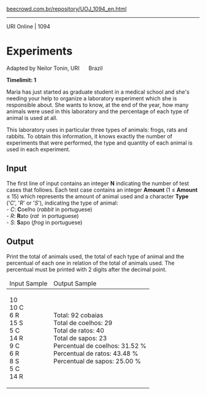 <p><a href="https://www.beecrowd.com.br/repository/UOJ_1094_en.html">beecrowd.com.br/repository/UOJ_1094_en.html</a></p><hr>
<div>
  <span>URI Online | 1094</span>
  <h1>Experiments</h1>
  <div><p>
     Adapted by Neilor Tonin, URI <img alt="" src="https://resources.beecrowd.com.br/gallery/images/flags/br.gif" style="width: 16px; height: 11px; "> Brazil</p>
  </div>
  <strong>Timelimit: 1</strong>
</div>
<div>
<div>
  <p>
   Maria has just started as graduate student in a medical school and she's needing your help to organize a laboratory experiment which she is responsible about. She wants to know, at the end of the year, how many animals were used in this laboratory and the percentage of each type of animal is used at all.</p>
  <p>
   This laboratory uses in particular three types of animals: frogs, rats and rabbits. To obtain this information, it knows exactly the number of experiments that were performed, the type and quantity of each animal is used in each experiment.</p>
</div>
<h2>Input</h2>
<div>
  <p>
   The first line of input contains an integer <strong>N</strong> indicating the number of test cases that follows. Each test case contains an integer <strong>Amount</strong> (1 ≤ <strong>Amount</strong> ≤ 15) which represents the amount of animal used and a character <strong>Type</strong> ('<em>C</em>', '<em>R</em>' or '<em>S</em>'), indicating the type of animal:<br>
   - <em>C</em>: <strong>C</strong>oelho (<em>rabbit</em> in portuguese)<br>
   - <em>R</em>: <strong>R</strong>ato (<em>rat</em>&nbsp; in portuguese)<br>
   - <em>S</em>: <strong>S</strong>apo (<em>frog</em> in portuguese)</p>
</div>
<h2>Output</h2>
<div>
  <p>
   Print the total of animals used, the total of each type of animal and the percentual of each one in relation of the total of animals used. The percentual must be printed with 2 digits after the decimal point.</p>
</div>
<div></div>
  <table>
    <thead>
      <tr>
        <td>Input Sample</td>
        <td>Output Sample</td>
      </tr>
    </thead>
    <tbody>
      <tr>
        <td>
          <p>
           10<br>
           10 C<br>
           6 R<br>
           15 S<br>
           5 C<br>
           14 R<br>
           9 C<br>
           6 R<br>
           8 S<br>
           5 C<br>
           14 R</p>
        </td>
        <td>
          <p>
           Total: 92 cobaias<br>
           Total de coelhos: 29<br>
           Total de ratos: 40<br>
           Total de sapos: 23<br>
           Percentual de coelhos: 31.52 %<br>
           Percentual de ratos: 43.48 %<br>
           Percentual de sapos: 25.00 %</p>
        </td>
      </tr>
    </tbody>
  </table>
</div>